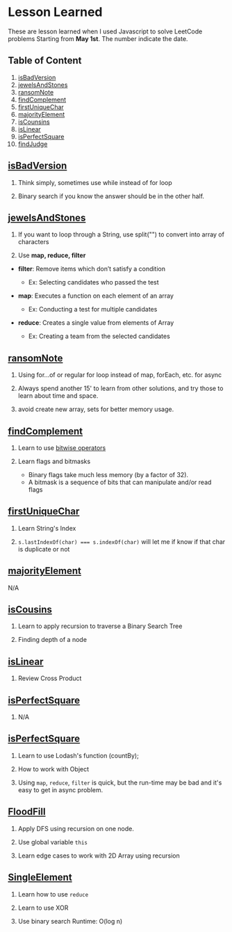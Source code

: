# Lesson Learned

These are lesson learned when I used Javascript to solve LeetCode problems Starting from **May 1st**. The number indicate the date.

## Table of Content

1. [isBadVersion](#isBadVersion)
2. [jewelsAndStones](#jewelsAndStones)
3. [ransomNote](#ransomNote)
4. [findComplement](#findComplement)
5. [firstUniqueChar](#firstUniqueChar)
6. [majorityElement](#majorityElement)
7. [isCounsins](#isCousins)
8. [isLinear](#isLinear)
9. [isPerfectSquare](#isPerfectSquare)
10. [findJudge](#.findJudge)

## [isBadVersion](https://github.com/calvinqc/allCodingChallenge/tree/master/leetcode/may_challenge/1.isBadVersion.js)

1. Think simply, sometimes use while instead of for loop

2. Binary search if you know the answer should be in the other half.

## [jewelsAndStones](https://github.com/calvinqc/allCodingChallenge/tree/master/leetcode/may_challenge/2.jewelsAndStones.js)

1. If you want to loop through a String, use split("") to convert into array of characters

2. Use **map, reduce, filter**

- **filter**: Remove items which don’t satisfy a condition

  - Ex: Selecting candidates who passed the test

- **map**: Executes a function on each element of an array

  - Ex: Conducting a test for multiple candidates

- **reduce**: Creates a single value from elements of Array
  - Ex: Creating a team from the selected candidates

## [ransomNote](https://github.com/calvinqc/allCodingChallenge/tree/master/leetcode/may_challenge/3.ransomNote.js)

1. Using for...of or regular for loop instead of map, forEach, etc. for async

2. Always spend another 15' to learn from other solutions, and try those to learn about time and space.

3. avoid create new array, sets for better memory usage.

## [findComplement](https://github.com/calvinqc/allCodingChallenge/tree/master/leetcode/may_challenge/4.findComplement.js)

1. Learn to use [bitwise operators](https://developer.mozilla.org/en-US/docs/Web/JavaScript/Reference/Operators/Bitwise_Operators)

2. Learn flags and bitmasks
   - Binary flags take much less memory (by a factor of 32).
   - A bitmask is a sequence of bits that can manipulate and/or read flags

## [firstUniqueChar](https://github.com/calvinqc/allCodingChallenge/tree/master/leetcode/may_challenge/5.firstUniqueChar.js)

1. Learn String's Index

2. `s.lastIndexOf(char) === s.indexOf(char)` will let me if know if that char is duplicate or not

## [majorityElement](https://github.com/calvinqc/allCodingChallenge/tree/master/leetcode/may_challenge/6.majorityElement.js)

N/A

## [isCousins](https://github.com/calvinqc/allCodingChallenge/tree/master/leetcode/may_challenge/7.isCousins.js)

1. Learn to apply recursion to traverse a Binary Search Tree

2. Finding depth of a node

## [isLinear](https://github.com/calvinqc/allCodingChallenge/tree/master/leetcode/may_challenge/8.isLinear.js)

1. Review Cross Product

## [isPerfectSquare](https://github.com/calvinqc/allCodingChallenge/tree/master/leetcode/may_challenge/9.isLinear.js)

1. N/A

## [isPerfectSquare](https://github.com/calvinqc/allCodingChallenge/tree/master/leetcode/may_challenge/010.findJudge.js)

1. Learn to use Lodash's function (countBy);

2. How to work with Object

3. Using `map`, `reduce`, `filter` is quick, but the run-time may be bad and it's easy to get in async problem.

## [FloodFill](https://github.com/calvinqc/allCodingChallenge/tree/master/leetcode/may_challenge/011.floodFill.js)

1. Apply DFS using recursion on one node.

2. Use global variable `this`

3. Learn edge cases to work with 2D Array using recursion

## [SingleElement](https://github.com/calvinqc/allCodingChallenge/tree/master/leetcode/may_challenge/012.singleElement.js)

1. Learn how to use `reduce`

2. Learn to use XOR

3. Use binary search Runtime: O(log n)
